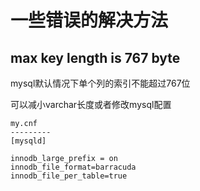 # 一些错误的解决方法

## max key length is 767 byte 

mysql默认情况下单个列的索引不能超过767位

可以减小varchar长度或者修改mysql配置

```
my.cnf
---------
[mysqld]

innodb_large_prefix = on
innodb_file_format=barracuda
innodb_file_per_table=true
```
